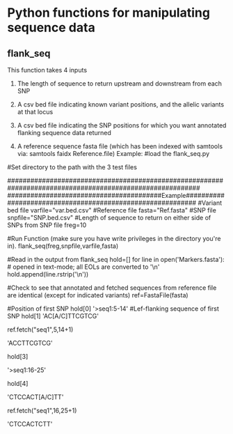 
# **Python functions for manipulating sequence data**

## **flank_seq**

This function takes 4 inputs
1) The length of sequence to return upstream and downstream from each SNP
 
2) A csv bed file indicating known variant positions, and the allelic variants at that locus

3) A csv bed file indicating the SNP positions for which you want annotated flanking sequence data returned  

4) A reference sequence fasta file (which has been indexed with samtools via: samtools faidx Reference.file)
Example:
#load the flank_seq.py

#Set directory to the path with the 3 test files

##########################################################################################################
########################################Example###########################################################
#Variant bed file
varfile="var.bed.csv"
#Reference file
fasta="Ref.fasta"
#SNP file
snpfile="SNP.bed.csv"
#Length of sequence to return on either side of SNPs from SNP file
freg=10

#Run Function (make sure you have write privileges in the directory you're in).
flank_seq(freg,snpfile,varfile,fasta)

#Read in the output from flank_seq
hold=[]
for line in open('Markers.fasta'):  # opened in text-mode; all EOLs are converted to '\n'
    hold.append(line.rstrip('\n')) 

#Check to see that annotated and fetched sequences from reference file are identical (except for indicated variants)
ref=FastaFile(fasta)

#Position of first SNP
hold[0]
'>seq1:5-14'
#Lef-flanking sequence of first SNP
hold[1]
'AC[A/C]TTCGTCG'

ref.fetch("seq1",5,14+1)

'ACCTTCGTCG'

hold[3]

'>seq1:16-25'

hold[4]

'CTCCACT[A/C]TT'

ref.fetch("seq1",16,25+1)

'CTCCACTCTT'
